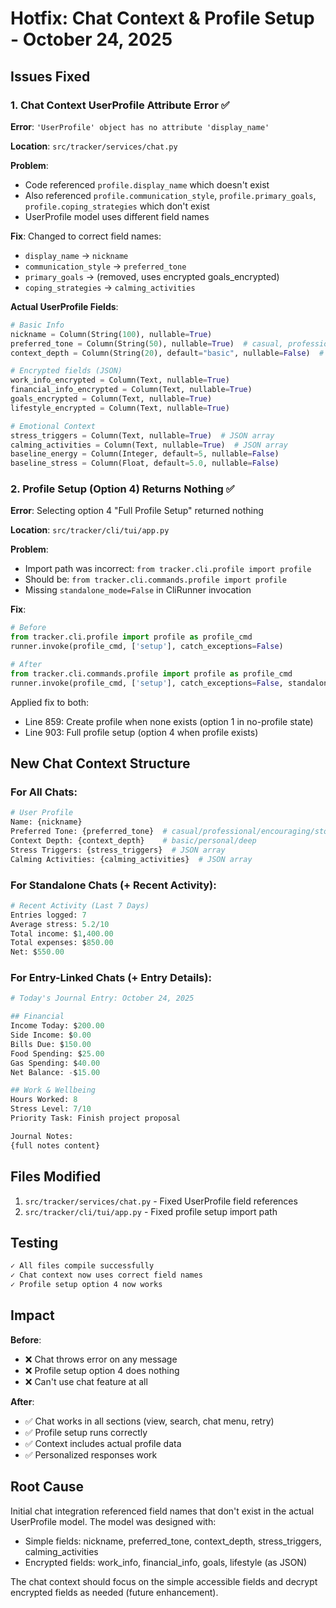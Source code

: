 # Hotfix: Chat Context & Profile Setup - October 24, 2025

## Issues Fixed

### 1. Chat Context UserProfile Attribute Error ✅
**Error**: `'UserProfile' object has no attribute 'display_name'`

**Location**: `src/tracker/services/chat.py`

**Problem**: 
- Code referenced `profile.display_name` which doesn't exist
- Also referenced `profile.communication_style`, `profile.primary_goals`, `profile.coping_strategies` which don't exist
- UserProfile model uses different field names

**Fix**:
Changed to correct field names:
- `display_name` → `nickname`
- `communication_style` → `preferred_tone`
- `primary_goals` → (removed, uses encrypted goals_encrypted)
- `coping_strategies` → `calming_activities`

**Actual UserProfile Fields**:
```python
# Basic Info
nickname = Column(String(100), nullable=True)
preferred_tone = Column(String(50), nullable=True)  # casual, professional, encouraging, stoic
context_depth = Column(String(20), default="basic", nullable=False)  # basic, personal, deep

# Encrypted fields (JSON)
work_info_encrypted = Column(Text, nullable=True)
financial_info_encrypted = Column(Text, nullable=True)
goals_encrypted = Column(Text, nullable=True)
lifestyle_encrypted = Column(Text, nullable=True)

# Emotional Context
stress_triggers = Column(Text, nullable=True)  # JSON array
calming_activities = Column(Text, nullable=True)  # JSON array
baseline_energy = Column(Integer, default=5, nullable=False)
baseline_stress = Column(Float, default=5.0, nullable=False)
```

### 2. Profile Setup (Option 4) Returns Nothing ✅
**Error**: Selecting option 4 "Full Profile Setup" returned nothing

**Location**: `src/tracker/cli/tui/app.py`

**Problem**: 
- Import path was incorrect: `from tracker.cli.profile import profile`
- Should be: `from tracker.cli.commands.profile import profile`
- Missing `standalone_mode=False` in CliRunner invocation

**Fix**:
```python
# Before
from tracker.cli.profile import profile as profile_cmd
runner.invoke(profile_cmd, ['setup'], catch_exceptions=False)

# After
from tracker.cli.commands.profile import profile as profile_cmd
runner.invoke(profile_cmd, ['setup'], catch_exceptions=False, standalone_mode=False)
```

Applied fix to both:
- Line 859: Create profile when none exists (option 1 in no-profile state)
- Line 903: Full profile setup (option 4 when profile exists)

## New Chat Context Structure

### For All Chats:
```python
# User Profile
Name: {nickname}
Preferred Tone: {preferred_tone}  # casual/professional/encouraging/stoic
Context Depth: {context_depth}    # basic/personal/deep
Stress Triggers: {stress_triggers}  # JSON array
Calming Activities: {calming_activities}  # JSON array
```

### For Standalone Chats (+ Recent Activity):
```python
# Recent Activity (Last 7 Days)
Entries logged: 7
Average stress: 5.2/10
Total income: $1,400.00
Total expenses: $850.00
Net: $550.00
```

### For Entry-Linked Chats (+ Entry Details):
```python
# Today's Journal Entry: October 24, 2025

## Financial
Income Today: $200.00
Side Income: $0.00
Bills Due: $150.00
Food Spending: $25.00
Gas Spending: $40.00
Net Balance: -$15.00

## Work & Wellbeing
Hours Worked: 8
Stress Level: 7/10
Priority Task: Finish project proposal

Journal Notes:
{full notes content}
```

## Files Modified

1. `src/tracker/services/chat.py` - Fixed UserProfile field references
2. `src/tracker/cli/tui/app.py` - Fixed profile setup import path

## Testing

```bash
✓ All files compile successfully
✓ Chat context now uses correct field names
✓ Profile setup option 4 now works
```

## Impact

**Before**:
- ❌ Chat throws error on any message
- ❌ Profile setup option 4 does nothing
- ❌ Can't use chat feature at all

**After**:
- ✅ Chat works in all sections (view, search, chat menu, retry)
- ✅ Profile setup runs correctly
- ✅ Context includes actual profile data
- ✅ Personalized responses work

## Root Cause

Initial chat integration referenced field names that don't exist in the actual UserProfile model. The model was designed with:
- Simple fields: nickname, preferred_tone, context_depth, stress_triggers, calming_activities
- Encrypted fields: work_info, financial_info, goals, lifestyle (as JSON)

The chat context should focus on the simple accessible fields and decrypt encrypted fields as needed (future enhancement).
